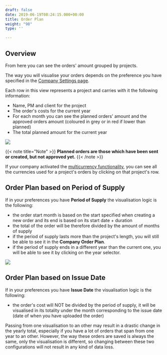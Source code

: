 ```yaml
---
draft: false
date: 2019-06-19T08:24:15.000+00:00
title: Order Plan
weight: "98"
type: ''

---
```

## Overview

From here you can see the orders' amount grouped by projects.

The way you will visualise your orders depends on the preference you have specified in the [Company Settings page](/settings/index/#company).

Each row in this view represents a project and carries with it the following information:

* Name, PM and client for the project
* The order's costs for the current year
* For each month you can see the planned orders' amount and the approved orders amount (coloured in grey or in red if lower than planned)
* The total planned amount for the current year

![](/uploads/2023/03/02/company-order-plan.png)

{{< note title="Note" >}} **Planned orders are those which have been sent or created, but not approved yet.** {{< /note >}}

If your company activated the [multicurrency functionality](/finance/index/#currency), you can see all the currencies used for a project's orders by clicking on that project's row.

## Order Plan based on Period of Supply

If in your preferences you have **Period of Supply** the visualisation logic is the following:

* the order start month is based on the start specified when creating a new order and its end is based on  its start date + duration
* the total of the order will be therefore divided by the amount of months of supply
* if the period of supply lasts more than the project's length, you will still be able to see it in the **Company Order Plan**.
* if the period of supply ends in a different year than the current one, you will be able to see it by clicking on the year selector.

![](/uploads/2023/03/02/company-order-plan-gif.gif)

## Order Plan based on Issue Date

If in your preferences you have **Issue Date** the visualisation logic is the following:

* the order's cost will NOT be divided by the period of supply, it will be visualised in its totality under the month corresponding to the issue date (date of when you have uploaded the order)

Passing from one visualisation to an other may result in a drastic change in the yearly total, especially if you have a lot of orders that span from one year to an other. However, the way these orders are saved is always the same, only the visualisation is different, so changing between these two configurations will not result in any kind of data loss.